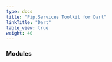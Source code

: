 ```yaml
---
type: docs
title: "Pip.Services Toolkit for Dart"
linkTitle: "Dart"
table_view: true
weight: 40
---
```


### Modules